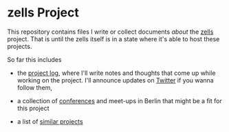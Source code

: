 # zells Project

This repository contains files I write or collect documents *about* the [zells](http://zells.org) project. That is until the zells itself is in a state where it's able to host these projects.

So far this includes 

- the [project log][log], where I'll write notes and thoughts that come up while working on the project. I'll announce updates on [Twitter] if you wanna follow them,

- a collection of [conferences] and meet-ups in Berlin that might be a fit for this project

- a list of [similar projects]

[log]: https://github.com/zells/project/tree/master/log
[conferences]: https://github.com/zells/project/tree/master/conferences.md
[similar projects]: https://github.com/zells/project/tree/master/similar_projects.md
[Twitter]: https://twitter.com/sw_literacy
